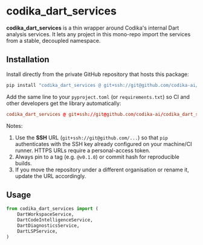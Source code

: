 # codika_dart_services

**codika_dart_services** is a thin wrapper around Codika's internal Dart analysis
services. It lets any project in this mono-repo import the services from a
stable, decoupled namespace.

## Installation

Install directly from the private GitHub repository that hosts this package:

```bash
pip install "codika_dart_services @ git+ssh://git@github.com/codika-ai/codika_dart_services.git@v0.1.0"
```

Add the same line to your `pyproject.toml` (or `requirements.txt`) so CI and other developers get the library automatically:

```toml
codika_dart_services @ git+ssh://git@github.com/codika-ai/codika_dart_services.git@v0.1.0
```

Notes:
1. Use the **SSH** URL (`git+ssh://git@github.com/...`) so that `pip` authenticates with the SSH key already configured on your machine/CI runner.  HTTPS URLs require a personal-access token.
2. Always pin to a tag (e.g. `@v0.1.0`) or commit hash for reproducible builds.
3. If you move the repository under a different organisation or rename it, update the URL accordingly.


## Usage

```python
from codika_dart_services import (
    DartWorkspaceService,
    DartCodeIntelligenceService,
    DartDiagnosticsService,
    DartLSPService,
)
```